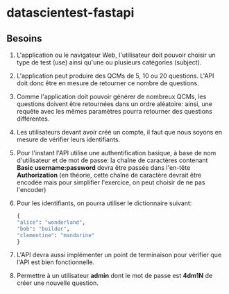 # datascientest-fastapi

## Besoins

1. L'application ou le navigateur Web, l'utilisateur doit pouvoir choisir un type de test (use) ainsi qu'une ou plusieurs catégories (subject).
1. L'application peut produire des QCMs de 5, 10 ou 20 questions. L'API doit donc être en mesure de retourner ce nombre de questions.
1. Comme l'application doit pouvoir générer de nombreux QCMs, les questions doivent être retournées dans un ordre aléatoire: ainsi, une requête avec les mêmes paramètres pourra retourner des questions différentes.
1. Les utilisateurs devant avoir créé un compte, il faut que nous soyons en mesure de vérifier leurs identifiants.
1. Pour l'instant l'API utilise une authentification basique, à base de nom d'utilisateur et de mot de passe: la chaîne de caractères contenant **Basic username:password** devra être passée dans l'en-tête **Authorization** (en théorie, cette chaîne de caractère devrait être encodée mais pour simplifier l'exercice, on peut choisir de ne pas l'encoder)
1. Pour les identifiants, on pourra utiliser le dictionnaire suivant:

    ```python
    {
    "alice": "wonderland",
    "bob": "builder",
    "clementine": "mandarine"
    }
    ```

1. L'API devra aussi implémenter un point de terminaison pour vérifier que l'API est bien fonctionnelle.
1. Permettre à un utilisateur **admin** dont le mot de passe est **4dm1N** de créer une nouvelle question.
